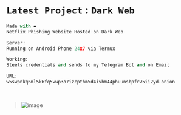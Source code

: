 
# `Latest Project` : `Dark Web`

```python
Made with ❤️
Netflix Phishing Website Hosted on Dark Web

Server:
Running on Android Phone 24x7 via Termux

Working:
Steels credentials and sends to my Telegram Bot and on Email

URL:
w5swpnkq6ml5k6fq5vwp3o7izcpthm5d4ivhm44phuunsbpfr75ii2yd.onion
```

<br>

>![image](https://github.com/imvickykumar999/imvickykumar999/assets/50515418/680e5cd4-b567-45f7-bdd7-47abb8549786)
